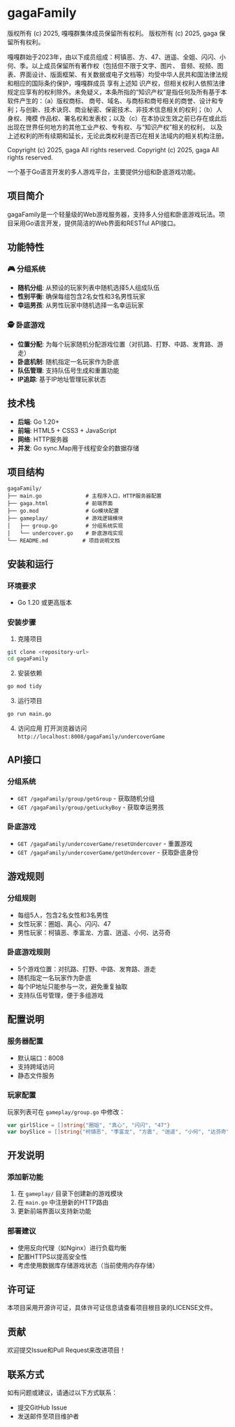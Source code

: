 # gagaFamily
版权所有 (c) 2025, 嘎嘎群集体成员保留所有权利。
版权所有 (c) 2025, gaga 保留所有权利。

嘎嘎群始于2023年，由以下成员组成：柯镇恶、方、47、逍遥、全姐、闪闪、小何、季。以上成员保留所有著作权（包括但不限于文字、图片、
音频、视频、图表、界面设计、版面框架、有关数据或电子文档等）均受中华人民共和国法律法规和相应的国际条约保护，嘎嘎群成员 享有上述知
识产权，但相关权利人依照法律规定应享有的权利除外。未免疑义，本条所指的“知识产权”是指任何及所有基于本软件产生的：（a）版权商标、
商号、域名、与商标和商号相关的商誉、设计和专利；与创新、技术诀窍、商业秘密、保密技术、非技术信息相关的权利；（b）人身权、掩模
作品权、署名权和发表权；以及（c）在本协议生效之前已存在或此后出现在世界任何地方的其他工业产权、专有权、与“知识产权”相关的权利，
以及上述权利的所有续期和延长，无论此类权利是否已在相关法域内的相关机构注册。

Copyright (c) 2025, gaga  All rights reserved.
Copyright (c) 2025, gaga  All rights reserved.

一个基于Go语言开发的多人游戏平台，主要提供分组和卧底游戏功能。

## 项目简介

gagaFamily是一个轻量级的Web游戏服务器，支持多人分组和卧底游戏玩法。项目采用Go语言开发，提供简洁的Web界面和RESTful API接口。

## 功能特性

### 🎮 分组系统
- **随机分组**: 从预设的玩家列表中随机选择5人组成队伍
- **性别平衡**: 确保每组包含2名女性和3名男性玩家
- **幸运男孩**: 从男性玩家中随机选择一名幸运玩家

### 🕵️ 卧底游戏
- **位置分配**: 为每个玩家随机分配游戏位置（对抗路、打野、中路、发育路、游走）
- **卧底机制**: 随机指定一名玩家作为卧底
- **队伍管理**: 支持队伍号生成和重置功能
- **IP追踪**: 基于IP地址管理玩家状态

## 技术栈

- **后端**: Go 1.20+
- **前端**: HTML5 + CSS3 + JavaScript
- **网络**: HTTP服务器
- **并发**: Go sync.Map用于线程安全的数据存储

## 项目结构

```
gagaFamily/
├── main.go              # 主程序入口，HTTP服务器配置
├── gaga.html            # 前端界面
├── go.mod               # Go模块配置
├── gameplay/            # 游戏逻辑模块
│   ├── group.go         # 分组系统实现
│   └── undercover.go    # 卧底游戏实现
└── README.md           # 项目说明文档
```

## 安装和运行

### 环境要求
- Go 1.20 或更高版本

### 安装步骤

1. 克隆项目
```bash
git clone <repository-url>
cd gagaFamily
```

2. 安装依赖
```bash
go mod tidy
```

3. 运行项目
```bash
go run main.go
```

4. 访问应用
打开浏览器访问 `http://localhost:8008/gagaFamily/undercoverGame`

## API接口

### 分组系统
- `GET /gagaFamily/group/getGroup` - 获取随机分组
- `GET /gagaFamily/group/getLuckyBoy` - 获取幸运男孩

### 卧底游戏
- `GET /gagaFamily/undercoverGame/resetUndercover` - 重置游戏
- `GET /gagaFamily/undercoverGame/getUndercover` - 获取卧底身份

## 游戏规则

### 分组规则
- 每组5人，包含2名女性和3名男性
- 女性玩家：圈姐、真心、闪闪、47
- 男性玩家：柯镇恶、季富龙、方震、逍遥、小何、达芬奇

### 卧底游戏规则
- 5个游戏位置：对抗路、打野、中路、发育路、游走
- 随机指定一名玩家作为卧底
- 每个IP地址只能参与一次，避免重复抽取
- 支持队伍号管理，便于多组游戏

## 配置说明

### 服务器配置
- 默认端口：8008
- 支持跨域访问
- 静态文件服务

### 玩家配置
玩家列表可在 `gameplay/group.go` 中修改：
```go
var girlSlice = []string{"圈姐", "真心", "闪闪", "47"}
var boySlice = []string{"柯镇恶", "季富龙", "方震", "逍遥", "小何", "达芬奇"}
```

## 开发说明

### 添加新功能
1. 在 `gameplay/` 目录下创建新的游戏模块
2. 在 `main.go` 中注册新的HTTP路由
3. 更新前端界面以支持新功能

### 部署建议
- 使用反向代理（如Nginx）进行负载均衡
- 配置HTTPS以提高安全性
- 考虑使用数据库存储游戏状态（当前使用内存存储）

## 许可证

本项目采用开源许可证，具体许可证信息请查看项目根目录的LICENSE文件。

## 贡献

欢迎提交Issue和Pull Request来改进项目！

## 联系方式

如有问题或建议，请通过以下方式联系：
- 提交GitHub Issue
- 发送邮件至项目维护者
